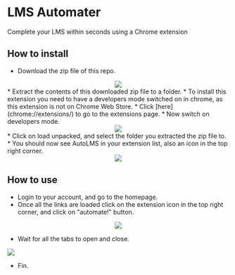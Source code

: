 # LMS Automater
Complete your LMS within seconds using a Chrome extension

## How to install
* Download the zip file of this repo.
<div align="center"><img src="http://g.recordit.co/nXodcPwRXp.gif" /></div>
* Extract the contents of this downloaded zip file to a folder.
* To install this extension you need to have a developers mode switched on in chrome, as this extension is not on Chrome Web Store.
* Click [here](chrome://extensions/) to go to the extensions page.
* Now switch on developers mode.
<div align="center"><img src="http://g.recordit.co/tiUx4MQtKw.gif" /></div>
* Click on load unpacked, and select the folder you extracted the zip file to.
* You should now see AutoLMS in your extension list, also an icon in the top right corner.
<div align="center"><img src="https://i.imgur.com/GshofW7.png" /></div>

## How to use
* Login to your account, and go to the homepage.
* Once all the links are loaded click on the extension icon in the top right corner, and click on "automate!" button.

<div align="center"><img src="http://g.recordit.co/O1NNo7mSy0.gif" /></div>

* Wait for all the tabs to open and close.

<img src="http://g.recordit.co/k5rBKoHpF6.gif" />

* Fin.


